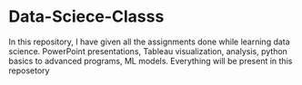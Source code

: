 # Data-Sciece-Classs
In this repository, I have given all the assignments done while learning data science. PowerPoint presentations, Tableau visualization, analysis, python basics to advanced programs, ML models. Everything will be present in this reposetory
